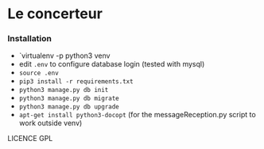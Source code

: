 # Le concerteur 


### Installation

* `virtualenv -p python3 venv
* edit `.env` to configure database login (tested with mysql)
* `source .env`
* `pip3 install -r requirements.txt`
* `python3 manage.py db init`
* `python3 manage.py db migrate`
* `python3 manage.py db upgrade`
* `apt-get install python3-docopt` (for the messageReception.py script to work outside venv)


LICENCE GPL
